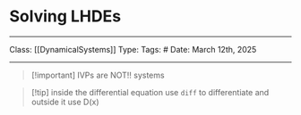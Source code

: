 # Solving LHDEs
___
Class: [[DynamicalSystems]]
Type: 
Tags: # 
Date: March 12th, 2025
___

>[!important] IVPs are NOT!! systems

>[!tip] inside the differential equation use `diff` to differentiate and outside it use D(x)
>
